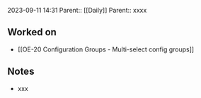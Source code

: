 2023-09-11 14:31
Parent:: [[Daily]] 
Parent:: xxxx








## Worked on

- [[OE-20 Configuration Groups - Multi-select config groups]]

## Notes

- xxx





